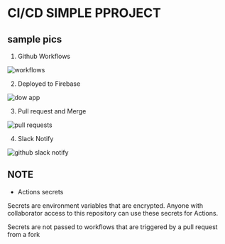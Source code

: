 # CI/CD SIMPLE PPROJECT

## sample pics
1. Github Workflows

![workflows](https://user-images.githubusercontent.com/65639270/206652976-9830d89f-19ea-4217-9464-e5c4edb5cf3f.PNG)

2. Deployed to Firebase

![dow app](https://user-images.githubusercontent.com/65639270/206652413-863d7801-dfcd-4226-b56b-5168a5ac7ec3.PNG)

3. Pull request and Merge

![pull requests](https://user-images.githubusercontent.com/65639270/206653146-a39124e7-3bb5-4603-a354-e167bdc172ef.PNG)


4. Slack Notify 

![github slack notify](https://user-images.githubusercontent.com/65639270/206652547-aedc191e-eac9-4c3c-befe-b1a0a34ca0e8.PNG)

## NOTE
 * Actions secrets
 
 Secrets are environment variables that are encrypted. Anyone with collaborator access to this repository can use these secrets for Actions.

Secrets are not passed to workflows that are triggered by a pull request from a fork
